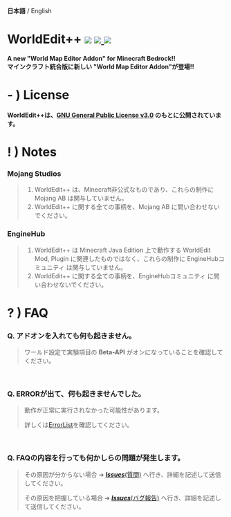 **日本語** / English

# WorldEdit++ <a href="https://github.com/Apedy/MinePaint/blob/master/LICENSE"><img src="https://flat.badgen.net/badge/license/GPL-3.0/green"></a> <a href="https://github.com/Apedy/WorldEdit/releases/"><img src="https://flat.badgen.net/github/release/Apedy/WorldEdit"> <img src="https://flat.badgen.net/github/assets-dl/Apedy/MinePaint"></a>

**A new "World Map Editor Addon" for Minecraft Bedrock!!**<br>
**マインクラフト統合版に新しい "World Map Editor Addon"が登場!!**

# - ) License
**WorldEdit++は、[**GNU General Public License v3.0**](https://github.com/Apedy/MinePaint/blob/master/LICENSE) のもとに公開されています。**

# ! ) Notes
### Mojang Studios
> 1. WorldEdit++ は、Minecraft非公式なものであり、これらの制作に Mojang AB は関与していません。
> 1. WorldEdit++ に関する全ての事柄を、Mojang AB に問い合わせないでください。

### EngineHub
> 1. WorldEdit++ は Minecraft Java Edition 上で動作する WorldEdit Mod, Plugin に関連したものではなく、これらの制作に EngineHubコミュニティ は関与していません。
> 1. WorldEdit++ に関する全ての事柄を、EngineHubコミュニティ に問い合わせないでください。

# ? ) FAQ
### Q. アドオンを入れても何も起きません。
> ワールド設定で実験項目の **Beta-API** がオンになっていることを確認してください。
<br>

### Q. ERRORが出て、何も起きませんでした。
> 動作が正常に実行されなかった可能性があります。
>
> 詳しくは[ErrorList](https://github.com/Apedy/WorldEdit/blob/master/ErrorList.md)を確認してください。
<br>

### Q. FAQの内容を行っても何かしらの問題が発生します。
> その原因が分からない場合 ➔ [***Issues***(質問)](https://github.com/Apedy/WorldEdit/issues/new?assignees=Apedy&labels=Feedback%3A+question&template=%E8%B3%AA%E5%95%8F-ja-.md&title=) へ行き、詳細を記述して送信してください。
>
> その原因を把握している場合 ➔ [***Issues***(バグ報告)](https://github.com/Apedy/WorldEdit/issues/new?assignees=Apedy&labels=Category%3A+script%2C+Problem%3A+bug&template=%E3%83%90%E3%82%B0%E5%A0%B1%E5%91%8A-ja-.md&title=) へ行き、詳細を記述して送信してください。
